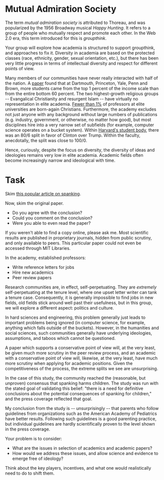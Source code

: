 # Mutual Admiration Society 

The term *mutual admiration society* is attributed to Thoreau, and was
popularized by the 1956 Broadway musical *Happy Hunting*. It refers to
a group of people who mutually respect and promote each other. In the
Web 2.0 era, this term introduced for this is *groupthink*.

Your group will explore how academia is structured to support
groupthink, and approaches to fix it. Diversity in academia are based
on the protected classes (race, ethnicity, gender, sexual orientation,
etc.), but there has been very little progress in terms of
intellectual diversity and respect for different points of view.

Many members of our communities have never really interacted with half
of the nation. A
[paper](https://www.nytimes.com/interactive/2017/01/18/upshot/some-colleges-have-more-students-from-the-top-1-percent-than-the-bottom-60.html)
found that at Dartmouth, Princeton, Yale, Penn and Brown, more
students came from the top 1 percent of the income scale than from the
entire bottom 60 percent. The two highest-growth religious groups --
Evangalical Christianity and resurgent Islam -- have virtually no
representation in elite academia. [Fewer than
1%](http://religion.ssrc.org/reforum/Gross_Simmons.pdf) of professors
at elite universities are born-again Christians. Furthermore, the
academy excludes not just anyone with any background without large
numbers of publications (e.g. industry, government, or otherwise, no
matter how good), but most disciplines hire into a very narrow set of
subfields (for example, computer science operates on a bucket
system). Within [Harvard's student
body](http://harvardmagazine.com/2017/05/harvards-class-gap), there
was an 80/6 split in favor of Clinton over Trump. Within the faculty,
anecdotally, the split was close to 100/0.

Hence, curiously, despite the focus on diversity, the diversity of
ideas and ideologies remains very low in elite academia. Academic
fields often become increasingly narrow and ideological with time.

# Task

Skim [this popular article on
spanking](https://news.utexas.edu/2016/04/25/risks-of-harm-from-spanking-confirmed-by-researchers).

Now, skim the original paper.

* Do you agree with the conclusion?
* Could you comment on the conclusion?
* Were you able to even read the paper?

If you weren't able to find a copy online, please ask me. Most
scientific results are published in proprietary journals, hidden from
public scrutiny, and only available to peers. This particular paper
could not even be accessed through MIT Libraries.

In the academy, established professors:

* Write reference letters for jobs
* Hire new academics
* Peer review papers

Research communities are, in effect, self-perpetuating. They are
*extremely* self-perpetuating at the tenure level, where one upset
letter writer can tank a tenure case. Consequently, it is generally
impossible to find jobs in new fields, old fields stick around well
past their usefulness, but in this group, we will explore a different
aspect: politics and culture.

In hard sciences and engineering, this problem generally just leads to
important problems being ignored (in computer science, for example,
anything which falls outside of the buckets). However, in the
humanities and social sciences, such communities generally have
underlying ideologies, assumptions, and taboos which cannot be
questioned.

A paper which supports a conservative point of view will, at the very
least, be given much more scrutiny in the peer review process, and an
academic with a conservative point of view will, likewise, at the very
least, have much more scrutiny when applying for academic
positions. Given the competitiveness of the process, the extreme
splits we see are unsurprising.

In the case of this study, the community reached the (reasonable, but
unproven) consensus that spanking harms children. The study was run
with the stated goal of validating this belief: "there is a need for
definitive conclusions about the potential consequences of spanking
for children," and the press coverage reflected that goal.

My conclusion from the study is -- unsurprisingly -- that parents who
follow guidelines from organizations such as the American Academy of
Pediatrics have better results. Following such guidelines is a good
parenting practice, but individual guidelines are hardly
scientifically proven to the level shown in the press coverage.

Your problem is to consider:

* What are the issues in selection of academics and academic papers?
* How would we address these issues, and allow science and evidence
  to emerge free of ideology?

Think about the key players, incentives, and what one would
realistically need to do to shift them. 